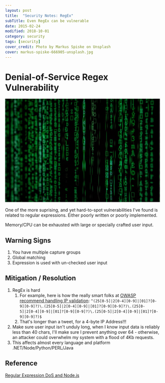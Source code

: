 ```yaml
---
layout: post
title:  "Security Notes: RegEx"
subTitle: Even RegEx can be vulnerable
date: 2015-02-24
modified: 2018-10-01
category: security
tags: [security]
cover_credit: Photo by Markus Spiske on Unsplash
cover: markus-spiske-666905-unsplash.jpg
---
```


# Denial-of-Service Regex Vulnerability

![credit: markus-spiske-666905-unsplash.jpg](markus-spiske-666905-unsplash.jpg)

One of the more suprising, and yet hard-to-spot vulnerabilities I've found is related to regular expressions.
Either poorly written or poorly implemented.

Memory/CPU can be exhausted with large or specially crafted user input.

## Warning Signs

1. You have multiple capture groups
2. Global matching
3. Expression is used with un-checked user input

## Mitigation / Resolution

1. RegEx is hard
    1.  For example, here is how the really smart folks at [OWASP recommend handling IP validation][owasp]: ```^(25[0-5]|2[0-4][0-9]|[01]?[0-9][0-9]?)\.(25[0-5]|2[0-4][0-9]|[01]?[0-9][0-9]?)\.(25[0-5]|2[0-4][0-9]|[01]?[0-9][0-9]?)\.(25[0-5]|2[0-4][0-9]|[01]?[0-9][0-9]?)$```
    2.  That's longer than a tweet, for a 4-byte IP Address!!!
2. Make sure user input isn't unduly long, when I know input data is reliably less than 40 chars, I'll make sure I prevent anything over 64 - otherwise, an attacker could overwhelm my system with a flood of 4Kb requests.
3. This affects almost every language and platform .NET/Node/Python/PERL/Java


## Reference

[Regular Expression DoS and Node.js](https://blog.liftsecurity.io/2014/11/03/regular-expression-dos-and-node.js?utm_source=nodeweekly&utm_medium=email)

[owasp]: https://www.owasp.org/index.php/OWASP_Validation_Regex_Repository

